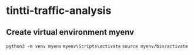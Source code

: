 # tintti-traffic-analysis


## Create virtual environment myenv
`python3 -m venv myenv`
`myenv\Scripts\activate`
`source myenv/bin/activate`
